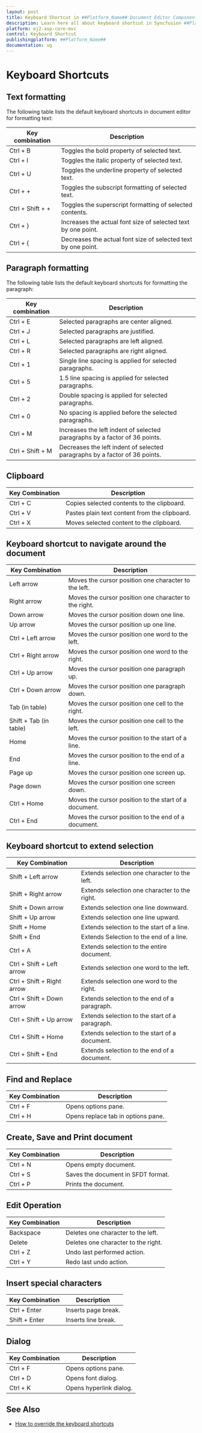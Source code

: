 ```yaml
---
layout: post
title: Keyboard Shortcut in ##Platform_Name## Document Editor Component
description: Learn here all about keyboard shortcut in Syncfusion ##Platform_Name## Document Editor component of Syncfusion Essential JS 2 and more.
platform: ej2-asp-core-mvc
control: Keyboard Shortcut
publishingplatform: ##Platform_Name##
documentation: ug
---
```



# Keyboard Shortcuts

## Text formatting

The following table lists the default keyboard shortcuts in document editor for formatting text:

| Key combination | Description |
|-----------------|-------------|
|Ctrl + B  |Toggles the bold property of selected text.|
|Ctrl + I | Toggles the italic property of selected text.|
|Ctrl + U | Toggles the underline property of selected text.|
|Ctrl + + | Toggles the subscript formatting of selected text.|
|Ctrl + Shift + + | Toggles the superscript formatting of selected contents.|
| Ctrl + } | Increases the actual font size of selected text by one point.|
| Ctrl + { | Decreases the actual font size of selected text by one point.|

## Paragraph formatting

The following table lists the default keyboard shortcuts for formatting the paragraph:

| Key combination | Description |
|-----------------|-------------|
|Ctrl + E | Selected paragraphs are center aligned.|
|Ctrl + J | Selected paragraphs are justified.|
|Ctrl + L | Selected paragraphs are left aligned.|
|Ctrl + R | Selected paragraphs are right aligned.|
|Ctrl + 1 | Single line spacing is applied for selected paragraphs.|
|Ctrl + 5 | 1.5 line spacing is applied for selected paragraphs.|
|Ctrl + 2 | Double spacing is applied for selected paragraphs.|
|Ctrl + 0 | No spacing is applied before the selected paragraphs.|
|Ctrl + M | Increases the left indent of selected paragraphs by a factor of 36 points.|
|Ctrl + Shift + M | Decreases the left indent of selected paragraphs by a factor of 36 points.|

## Clipboard

|Key Combination| Description |
|---------------|-------------|
|Ctrl + C | Copies selected contents to the clipboard.|
|Ctrl + V | Pastes plain text content from the clipboard.|
|Ctrl + X | Moves selected content to the clipboard.|

## Keyboard shortcut to navigate around the document

|Key Combination| Description |
|---------------|-------------|
|Left arrow| Moves the cursor position one character to the left.|
|Right arrow| Moves the cursor position one character to the right.|
|Down arrow| Moves the cursor position down one line.|
|Up arrow| Moves the cursor position up one line.|
|Ctrl + Left arrow| Moves the cursor position one word to the left.|
|Ctrl + Right arrow| Moves the cursor position one word to the right.|
|Ctrl + Up arrow| Moves the cursor position one paragraph up.|
|Ctrl + Down arrow| Moves the cursor position one paragraph down.|
|Tab (in table)| Moves the cursor position one cell to the right.|
|Shift + Tab (in table)| Moves the cursor position one cell to the left.|
|Home| Moves the cursor position to the start of a line.|
|End| Moves the cursor position to the end of a line.|
|Page up| Moves the cursor position one screen up.|
|Page down| Moves the cursor position one screen down.|
|Ctrl + Home| Moves the cursor position to the start of a document.|
|Ctrl + End| Moves the cursor position to the end of a document.|

## Keyboard shortcut to extend selection

|Key Combination| Description|
|---------------|------------|
|Shift + Left arrow| Extends selection one character to the left.|
|Shift + Right arrow| Extends selection one character to the right.|
|Shift + Down arrow| Extends selection one line downward.|
|Shift + Up arrow| Extends selection one line upward.|
|Shift + Home| Extends selection to the start of a line.|
|Shift + End| Extends Selection to the end of a line.|
|Ctrl + A| Extends selection to the entire document.|
|Ctrl + Shift + Left arrow| Extends selection one word to the left.|
|Ctrl + Shift + Right arrow| Extends selection one word to the right.|
|Ctrl + Shift + Down arrow| Extends selection to the end of a paragraph.|
|Ctrl + Shift + Up arrow| Extends selection to the start of a paragraph.|
|Ctrl + Shift + Home| Extends selection to the start of a document.|
|Ctrl + Shift + End| Extends selection to the end of a document.|

## Find and Replace

|Key Combination|Description|
|---------------|-----------|
|Ctrl + F| Opens options pane.|
|Ctrl + H| Opens replace tab in options pane.|

## Create, Save and Print document

|Key Combination|Description|
|---------------|-----------|
|Ctrl + N| Opens empty document.|
|Ctrl + S| Saves the document in SFDT format.|
|Ctrl + P| Prints the document.|

## Edit Operation

|Key Combination|Description|
|---------------|-----------|
|Backspace | Deletes one character to the left.|
|Delete | Deletes one character to the right.|
|Ctrl + Z | Undo last performed action.|
|Ctrl + Y | Redo last undo action.|

## Insert special characters

|Key Combination|Description|
|---------------|-----------|
|Ctrl + Enter | Inserts page break.|
|Shift + Enter | Inserts line break.|

## Dialog

|Key Combination|Description|
|---------------|-----------|
|Ctrl + F| Opens options pane.|
|Ctrl + D| Opens font dialog.|
|Ctrl + K| Opens hyperlink dialog.|

## See Also

* [How to override the keyboard shortcuts](../document-editor/how-to)
